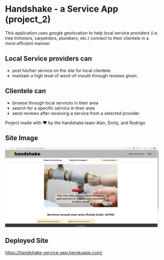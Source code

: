 # Handshake - a Service App (project_2)

This application uses google geolocation to help local service providers (i.e. tree trimmers, carpenters, plumbers, etc.) connect to their clientele in a more efficient manner.

## Local Service providers can

- post his/her service on the site for local clientele.
- maintain a high level of word-of-mouth through reviews given.

## Clientele can

- browse through local services in their area
- search for a specific service in their area
- send reviews after receiving a service from a selected provider

Project made with ❤ by the handshake team Alan, Emily, and Rodrigo

## Site Image

![Handshake Site](public/assets/handshakeHome.jpg)

## Deployed Site

https://handshake-service-app.herokuapp.com/
